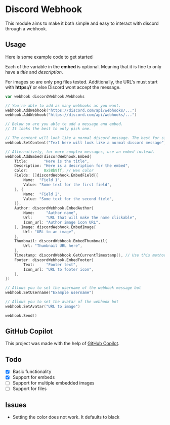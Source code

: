 # Discord Webhook

This module aims to make it both simple and easy to interact with discord through a webhook.


## Usage

Here is some example code to get started

Each of the variable in the **embed** is optional. 
Meaning that it is fine to only have a *title* and *description*.

For images so are only png files tested.
Additionally, the URL's must start with **https://** or else Discord wont accept the message.

```go
var webhook discordWebhook.Webhooks

// You're able to add as many webhooks as you want.
webhook.AddWebhook("https://discord.com/api/webhooks/...")
webhook.AddWebhook("https://discord.com/api/webhooks/...")

// Below so are you able to add a message and embed. 
// It looks the best to only pick one.

// The content will look like a normal discord message. The best for simple messages
webhook.SetContent("Text here will look like a normal discord message")

// Alternatively, for more complex messages, use an embed instead.
webhook.AddEmbed(discordWebhook.Embed{
	Title:       "Here is the title",
	Description: "Here is a description for the embed",
	Color:       0x58b9ff, // Hex color
	Fields: []discordWebhook.EmbedField{{
		Name:  "Field 1",
		Value: "Some text for the first field",
	}, {
		Name:  "Field 2",
		Value: "Some text for the second field",
	}},
	Author: discordWebhook.EmbedAuthor{
		Name:     "Author name",
		Url:      "URL that will make the name clickable",
		Icon_url: "Author image icon URL",
	}, Image: discordWebhook.EmbedImage{
		Url: "URL to an image",
	},
	Thumbnail: discordWebhook.EmbedThumbnail{
		Url: "Thumbnail URL here",
	},
	Timestamp: discordWebhook.GetCurrentTimestamp(), // Use this method to generate a timestamp for the current time
	Footer: discordWebhook.EmbedFooter{
		Text:     "Footer text",
		Icon_url: "URL to footer icon",
	},
})

// Allows you to set the username of the webhook message bot
webhook.SetUsername("Example username")

// Allows you to set the avatar of the webhook bot
webhook.SetAvatar("URL to image")

webhook.Send()
```

## GitHub Copilot

This project was made with the help of [GitHub Copilot](https://copilot.github.com/).

## Todo

- [X] Basic functionality
- [X] Support for embeds
- [ ] Support for multiple embedded images
- [ ] Support for files

## Issues

* Setting the color does not work. It defaults to black
